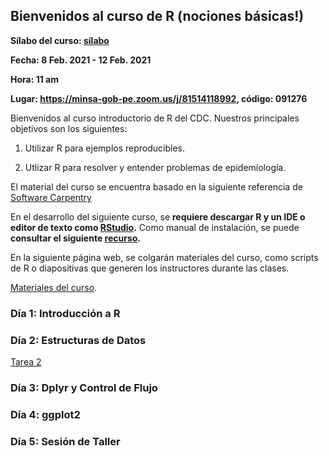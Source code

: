 ## Bienvenidos al curso de R (nociones básicas!)

**Sílabo del curso: [sílabo](/archivos/silabo.pdf)**

**Fecha: 8 Feb. 2021 - 12 Feb. 2021**

**Hora: 11 am** 

**Lugar: https://minsa-gob-pe.zoom.us/j/81514118992, código: 091276**

Bienvenidos al curso introductorio de R del CDC. Nuestros principales objetivos son los siguientes:

1. Utilizar R para ejemplos reproducibles. 

2. Utlizar R para resolver y entender problemas de epidemiología. 

El material del curso se encuentra basado en la siguiente referencia de [Software Carpentry](https://swcarpentry.github.io/r-novice-gapminder-es/reference)

En el desarrollo del siguiente curso, se **requiere descargar R y un IDE o editor de texto como [RStudio](https://rstudio.com/).** Como manual de instalación, se puede **consultar el siguiente [recurso](/archivos/instalacion.pdf).**

En la siguiente página web, se colgarán materiales del curso, como scripts de R o diapositivas que generen los instructores durante las clases. 

[Materiales del curso](https://drive.google.com/drive/folders/1zcNci8RT4nujs19Knv20NuEO1gMMU-xn?usp=sharing).

### Día 1: Introducción a R 

### Día 2: Estructuras de Datos

[Tarea 2](/archivos/dia2/tarea_dia2.pdf)

### Día 3: Dplyr y Control de Flujo

### Día 4: ggplot2

### Día 5: Sesión de Taller
